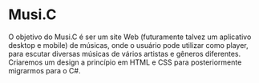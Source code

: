 # Musi.C
O objetivo do Musi.C é ser um site Web (futuramente talvez um aplicativo desktop e mobile) de músicas, onde o usuário pode utilizar como player, para escutar diversas músicas de vários artistas e gêneros diferentes. Criaremos um design a princípio em HTML e CSS para posteriormente migrarmos para o C#.
